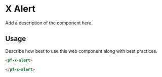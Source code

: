 # X Alert
Add a description of the component here.

## Usage
Describe how best to use this web component along with best practices.

```html
<pf-x-alert>

</pf-x-alert>
```
